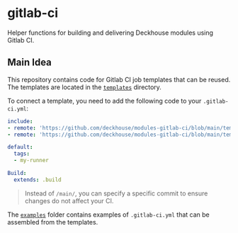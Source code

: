 # gitlab-ci

Helper functions for building and delivering Deckhouse modules using Gitlab CI.

## Main Idea

This repository contains code for Gitlab CI job templates that can be reused. The templates are located in the [`templates`](templates/) directory.

To connect a template, you need to add the following code to your `.gitlab-ci.yml`:

```yaml
include:
- remote: 'https://github.com/deckhouse/modules-gitlab-ci/blob/main/templates/Setup.gitlab-ci.yml'
- remote: 'https://github.com/deckhouse/modules-gitlab-ci/blob/main/templates/Build.gitlab-ci.yml'

default:
  tags:
  - my-runner

Build:
  extends: .build
```

> Instead of `/main/`, you can specify a specific commit to ensure changes do not affect your CI. 

The [`examples`](examples/) folder contains examples of `.gitlab-ci.yml` that can be assembled from the templates.
